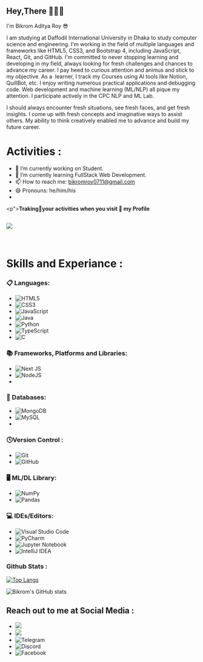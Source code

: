 ## Hey,There 🙋🏼‍♂️
<p>I'm Bikrom Aditya Roy 😎</p>

<p>I am studying at Daffodil International University in Dhaka to study computer science and engineering. I'm working in the field of multiple languages and frameworks like HTML5, CSS3, and Bootstrap 4, including JavaScript, React, Git, and GitHub.
I'm committed to never stopping learning and developing in my field, always looking for fresh challenges and chances to advance my career.
I pay heed to curious attention and animus and stick to my objective. 
As a  learner, I track my Courses using AI tools like Notion, QuillBot, etc.
I enjoy writing numerous practical applications and debugging code. Web development and machine learning (ML/NLP) all pique my attention. I participate actively in the CPC NLP and ML Lab.

I should always encounter fresh situations, see fresh faces, and get fresh insights.  I come up with fresh concepts and imaginative ways to assist others. My ability to think creatively enabled me to advance and build my future career.
</p>



# Activities  :

- 🔭 I’m currently working on Student. 
- 🌱 I’m currently learning FullStack Web Development. 
- 📫 How to reach me: bikromroy0711@gmail.com 
- 😄 Pronouns: he/him/his
- 
<p"><b>Traking📝your activities when you visit 👀 my Profile </b></p>

## ![](https://komarev.com/ghpvc/?username=ADATYA&color=blueviolet) 
<br />

# Skills and Experiance :

### 📋 Languages:
* ![HTML5](https://img.shields.io/badge/html5-%23E34F26.svg?style=for-the-badge&logo=html5&logoColor=white)
* ![CSS3](https://img.shields.io/badge/css3-%231572B6.svg?style=for-the-badge&logo=css3&logoColor=white)
* ![JavaScript](https://img.shields.io/badge/javascript-%23323330.svg?style=for-the-badge&logo=javascript&logoColor=%23F7DF1E)
* ![Java](https://img.shields.io/badge/java-%23ED8B00.svg?style=for-the-badge&logo=openjdk&logoColor=white)
* ![Python](https://img.shields.io/badge/python-3670A0?style=for-the-badge&logo=python&logoColor=ffdd54)
* ![TypeScript](https://img.shields.io/badge/typescript-%23007ACC.svg?style=for-the-badge&logo=typescript&logoColor=white)
* ![C](https://img.shields.io/badge/c-%2300599C.svg?style=for-the-badge&logo=c&logoColor=white)
 
### 📚 Frameworks, Platforms and Libraries: 
* ![Next JS](https://img.shields.io/badge/Next-black?style=for-the-badge&logo=next.js&logoColor=white)
* ![NodeJS](https://img.shields.io/badge/node.js-6DA55F?style=for-the-badge&logo=node.js&logoColor=white)
* 
### 💾 Databases:
* ![MongoDB](https://img.shields.io/badge/MongoDB-%234ea94b.svg?style=for-the-badge&logo=mongodb&logoColor=white)
* ![MySQL](https://img.shields.io/badge/mysql-%2300f.svg?style=for-the-badge&logo=mysql&logoColor=white)
* 
### 🕓Version Control :
* ![Git](https://img.shields.io/badge/git-%23F05033.svg?style=for-the-badge&logo=git&logoColor=white)
* ![GitHub](https://img.shields.io/badge/github-%23121011.svg?style=for-the-badge&logo=github&logoColor=white)

### 🖥️ ML/DL Library:
* ![NumPy](https://img.shields.io/badge/numpy-%23013243.svg?style=for-the-badge&logo=numpy&logoColor=white)
* ![Pandas](https://img.shields.io/badge/pandas-%23150458.svg?style=for-the-badge&logo=pandas&logoColor=white)
 
### 💻 IDEs/Editors:
* ![Visual Studio Code](https://img.shields.io/badge/Visual%20Studio%20Code-0078d7.svg?style=for-the-badge&logo=visual-studio-code&logoColor=white)
* ![PyCharm](https://img.shields.io/badge/pycharm-143?style=for-the-badge&logo=pycharm&logoColor=black&color=black&labelColor=green)
* ![Jupyter Notebook](https://img.shields.io/badge/jupyter-%23FA0F00.svg?style=for-the-badge&logo=jupyter&logoColor=white)
* ![IntelliJ IDEA](https://img.shields.io/badge/IntelliJIDEA-000000.svg?style=for-the-badge&logo=intellij-idea&logoColor=white)


###  Github Stats : 
 [![Top Langs](https://github-readme-stats.vercel.app/api/top-langs/?username=ADATYA&layout=donut)](https://github.com/anuraghazra/github-readme-stats)

 ![Bikrom's GitHub stats](https://github-readme-stats.vercel.app/api?username=ADATYA&show_icons=true&theme=transparent)


## Reach out to me at Social Media :
* [<img src="https://img.shields.io/badge/linkedin-%230077B5.svg?&style=for-the-badge&logo=linkedin&logoColor=white" />](https://www.linkedin.com/in/bikromroy/) &nbsp;
* [<img src ="https://img.shields.io/badge/Email-Here-%23E4405F.svg?&style=for-the-badge&logo=&logoColor=white%22">](bikromroy0711@gmail.com)
* ![Telegram](https://img.shields.io/badge/Telegram-2CA5E0?style=for-the-badge&logo=telegram&logoColor=white)
* ![Discord](https://img.shields.io/badge/Discord-%235865F2.svg?style=for-the-badge&logo=discord&logoColor=white)
* ![Facebook](https://img.shields.io/badge/Facebook-%231877F2.svg?style=for-the-badge&logo=Facebook&logoColor=white)



